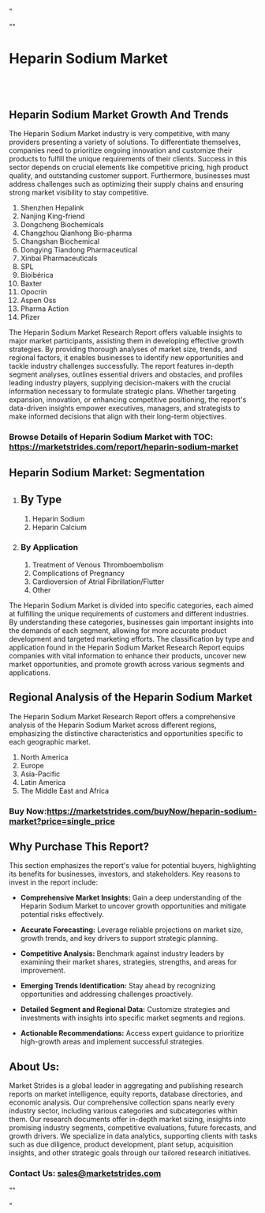 <p>"</p>
<p>""</p>
<h1>Heparin Sodium Market</h1>
<h2>&nbsp;</h2>
<h2>Heparin Sodium Market Growth And Trends</h2>
<p>The Heparin Sodium Market industry is very competitive, with many providers presenting a variety of solutions. To differentiate themselves, companies need to prioritize ongoing innovation and customize their products to fulfill the unique requirements of their clients. Success in this sector depends on crucial elements like competitive pricing, high product quality, and outstanding customer support. Furthermore, businesses must address challenges such as optimizing their supply chains and ensuring strong market visibility to stay competitive.</p>
<ol>
<li>Shenzhen Hepalink</li>
<li>Nanjing King-friend</li>
<li>Dongcheng Biochemicals</li>
<li>Changzhou Qianhong Bio-pharma</li>
<li>Changshan Biochemical</li>
<li>Dongying Tiandong Pharmaceutical</li>
<li>Xinbai Pharmaceuticals</li>
<li>SPL</li>
<li>Bioib&eacute;rica</li>
<li>Baxter</li>
<li>Opocrin</li>
<li>Aspen Oss</li>
<li>Pharma Action</li>
<li>Pfizer</li>
</ol>
<p>The Heparin Sodium Market Research Report offers valuable insights to major market participants, assisting them in developing effective growth strategies. By providing thorough analyses of market size, trends, and regional factors, it enables businesses to identify new opportunities and tackle industry challenges successfully. The report features in-depth segment analyses, outlines essential drivers and obstacles, and profiles leading industry players, supplying decision-makers with the crucial information necessary to formulate strategic plans. Whether targeting expansion, innovation, or enhancing competitive positioning, the report's data-driven insights empower executives, managers, and strategists to make informed decisions that align with their long-term objectives.</p>
<h3><strong>Browse Details of Heparin Sodium Market with TOC:</strong> <a href="https://marketstrides.com/report/heparin-sodium-market">https://marketstrides.com/report/heparin-sodium-market</a></h3>
<h2>Heparin Sodium Market: Segmentation</h2>
<ol>
<li>
<h2>By Type</h2>
<ol>
<li>Heparin Sodium</li>
<li>Heparin Calcium</li>
</ol>
</li>
<li>
<h3>By Application</h3>
<ol>
<li>Treatment of Venous Thromboembolism</li>
<li>Complications of Pregnancy</li>
<li>Cardioversion of Atrial Fibrillation/Flutter</li>
<li>Other</li>
</ol>
</li>
</ol>
<p>The Heparin Sodium Market is divided into specific categories, each aimed at fulfilling the unique requirements of customers and different industries. By understanding these categories, businesses gain important insights into the demands of each segment, allowing for more accurate product development and targeted marketing efforts. The classification by type and application found in the Heparin Sodium Market Research Report equips companies with vital information to enhance their products, uncover new market opportunities, and promote growth across various segments and applications.</p>
<h2>Regional Analysis of the Heparin Sodium Market</h2>
<p>The Heparin Sodium Market Research Report offers a comprehensive analysis of the Heparin Sodium Market across different regions, emphasizing the distinctive characteristics and opportunities specific to each geographic market.</p>
<ol>
<li>North America</li>
<li>Europe</li>
<li>Asia-Pacific</li>
<li>Latin America</li>
<li>The Middle East and Africa</li>
</ol>
<h3><strong>Buy Now:<a href="https://marketstrides.com/buyNow/heparin-sodium-market?price=single_price">https://marketstrides.com/buyNow/heparin-sodium-market?price=single_price</a></strong></h3>
<h2>Why Purchase This Report?</h2>
<p>This section emphasizes the report's value for potential buyers, highlighting its benefits for businesses, investors, and stakeholders. Key reasons to invest in the report include:</p>
<ul>
<li><strong>Comprehensive Market Insights:</strong> Gain a deep understanding of the Heparin Sodium Market to uncover growth opportunities and mitigate potential risks effectively.</li>
</ul>
<ul>
<li><strong>Accurate Forecasting:</strong> Leverage reliable projections on market size, growth trends, and key drivers to support strategic planning.</li>
</ul>
<ul>
<li><strong>Competitive Analysis:</strong> Benchmark against industry leaders by examining their market shares, strategies, strengths, and areas for improvement.</li>
</ul>
<ul>
<li><strong>Emerging Trends Identification:</strong> Stay ahead by recognizing opportunities and addressing challenges proactively.</li>
</ul>
<ul>
<li><strong>Detailed Segment and Regional Data:</strong> Customize strategies and investments with insights into specific market segments and regions.</li>
</ul>
<ul>
<li><strong>Actionable Recommendations:</strong> Access expert guidance to prioritize high-growth areas and implement successful strategies.</li>
</ul>
<h2>About Us:</h2>
<p>Market Strides is a global leader in aggregating and publishing research reports on market intelligence, equity reports, database directories, and economic analysis. Our comprehensive collection spans nearly every industry sector, including various categories and subcategories within them. Our research documents offer in-depth market sizing, insights into promising industry segments, competitive evaluations, future forecasts, and growth drivers. We specialize in data analytics, supporting clients with tasks such as due diligence, product development, plant setup, acquisition insights, and other strategic goals through our tailored research initiatives.</p>
<h3><strong>Contact Us: <a href="mailto:sales@marketstrides.com">sales@marketstrides.com</a></strong></h3>
<p>""</p>
<p>"</p>
